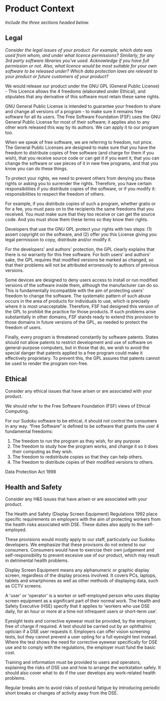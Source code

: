 # Product Context

*Include the three sections headed below.*

## Legal

*Consider the legal issues of your product.  For example, which data was used from whom, and under what licence permissions?*
*Similarly, for any 3rd party software libraries you've used.  Acknowledge if you have full permission or not.*
*Also, what licence would be most suitable for your own software to be released under?*
*Which data protection laws are relevant to your product or future customers of your product?*

We would release our product under the GNU GPL (General Public License) - This Licence allows the 4 freedoms (elaborated under Ethical), and stipulates that any derivative of this software must retain these same rights.

GNU General Public License is intended to guarantee your freedom to share and change all versions of a program - to make sure it remains free software for all its users. The Free Software Foundation (FSF) uses the GNU General Public License for most of their software; it applies also to any other work released this way by its authors. We can apply it to our program too.

When we speak of free software, we are referring to freedom, not price. The General Public Licenses are designed to make sure that you have the freedom to distribute copies of free software (and charge for them if you wish), that you receive source code or can get it if you want it, that you can change the software or use pieces of it in new free programs, and that you know you can do these things.

To protect your rights, we need to prevent others from denying you these rights or asking you to surrender the rights. Therefore, you have certain responsibilities if you distribute copies of the software, or if you modify it: responsibilities to respect the freedom of others.

For example, if you distribute copies of such a program, whether gratis or for a fee, you must pass on to the recipients the same freedoms that you received. You must make sure that they too receive or can get the source code. And you must show them these terms so they know their rights.

Developers that use the GNU GPL protect your rights with two steps: (1) assert copyright on the software, and (2) offer you this License giving you legal permission to copy, distribute and/or modify it.

For the developers' and authors' protection, the GPL clearly explains that there is no warranty for this free software. For both users' and authors' sake, the GPL requires that modified versions be marked as changed, so that their problems will not be attributed erroneously to authors of previous versions.

Some devices are designed to deny users access to install or run modified versions of the software inside them, although the manufacturer can do so. This is fundamentally incompatible with the aim of protecting users' freedom to change the software. The systematic pattern of such abuse occurs in the area of products for individuals to use, which is precisely where it is most unacceptable. Therefore, FSF had designed this version of the GPL to prohibit the practice for those products. If such problems arise substantially in other domains, FSF stands ready to extend this provision to those domains in future versions of the GPL, as needed to protect the freedom of users.

Finally, every program is threatened constantly by software patents. States should not allow patents to restrict development and use of software on general-purpose computers, but in those that do, we wish to avoid the special danger that patents applied to a free program could make it effectively proprietary. To prevent this, the GPL assures that patents cannot be used to render the program non-free.


## Ethical
Consider any ethical issues that have arisen or are associated with your product.

We should refer to the Free Software Foundation (FSF) views of Ethical Computing.

For our Sudoku software to be ethical, it should not control the consumers in any way.
“Free Software” is defined to be software that grants the user 4 fundamental freedoms:
1. The freedom to run the program as they wish, for any purpose
2. The freedom to study how the program works, and change it so it does their computing as they wish.
3. The freedom to redistribute copies so that they can help others.
4. The freedom to distribute copies of their modified versions to others.

Data Protection Act 1998

## Health and Safety
Consider any H&S issues that have arisen or are associated with your product. 

The Health and Safety (Display Screen Equipment) Regulations 1992 place specific requirements on employers with the aim of protecting workers from the health risks associated with DSE. These duties also apply to the self-employed. 

These provisions would mostly apply to our staff, particularly our Sudoku developers. We emphasize that these provisons do not extend to our consumers. Consumers would have to exercise their own judgement and self-responsibility to prevent excesive use of our product, which may result in detrimental health problems. 

Display Screen Equipment means any alphanumeric or graphic display screen, regardless of the display process involved. It covers PCs, laptops, tablets and smartphones as well as other methods of displaying data, such as CCTV screens.

A 'user' or 'operator' is a worker or self-employed person who uses display screen equipment as a significant part of their normal work. The Health and Safety Executive (HSE) specify that it applies to 'workers who use DSE daily, for an hour or more at a time not infrequent users or short-term use'.

Eyesight tests and corrective eyewear must be provided, by the employer, free of charge if required. A test should be carried out by an ophthalmic optician if a DSE user requests it. Employers can offer vision screening tests, but they cannot prevent a user opting for a full eyesight test instead. Where the test shows the need for corrective eyewear specifically for DSE use and to comply with the regulations, the employer must fund the basic cost.

Training and information must be provided to users and operators, explaining the risks of DSE use and how to arrange the workstation safely. It should also cover what to do if the user develops any work-related health problems.

Regular breaks aim to avoid risks of postural fatigue by introducing periodic short breaks or changes of activity away from the DSE.
